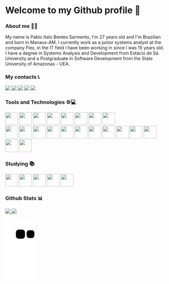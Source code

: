 # Welcome to my Github profile 👋

### About me 🧑‍💻

My name is Pablo Italo Bentes Sarmento, I'm 27 years old and I'm Brazilian and born in Manaus-AM. I currently work as a junior systems analyst at the company Flex, in the IT field I have been working in since I was 15 years old.
I have a degree in Systems Analysis and Development from Estácio de Sá University and a Postgraduate in Software Development from the State University of Amazonas - UEA.

### My contacts 📞

<div>
  <a href="https://www.linkedin.com/in/seu-usuário-linkedln-aqui" target="_blank"><img loading="lazy" src="https://img.shields.io/badge/-LinkedIn-%230077B5?style=for-the-badge&logo=linkedin&logoColor=white" target="_blank"></a> 
  <a href = "mailto:contato@seu-usuário-aqui"><img loading="lazy" src="https://img.shields.io/badge/Gmail-D14836?style=for-the-badge&logo=gmail&logoColor=white" target="_blank"></a>
  <a href="https://instagram.com/seu-usuário-instagram-aqui" target="_blank"><img loading="lazy" src="https://img.shields.io/badge/-Instagram-%23E4405F?style=for-the-badge&logo=instagram&logoColor=white" target="_blank"></a>
  <a href="https://www.youtube.com/seu-canal-youtube-aqui" target="_blank"><img loading="lazy" src="https://img.shields.io/badge/YouTube-FF0000?style=for-the-badge&logo=youtube&logoColor=white" target="_blank"></a>
  <a href="https://www.twitch.tv/seu-usuário-aqui" target="_blank"><img loading="lazy" src="https://img.shields.io/badge/Twitch-9146FF?style=for-the-badge&logo=twitch&logoColor=white" target="_blank"></a>
</div>

### Tools and Technologies ⚙️💻
<div>
  <img src="https://cdn.jsdelivr.net/gh/devicons/devicon/icons/github/github-original-wordmark.svg" width="40" height="40" />
  <img loading="lazy" src="https://cdn.jsdelivr.net/gh/devicons/devicon/icons/git/git-original.svg" width="40" height="40" />
  <img src="https://cdn.jsdelivr.net/gh/devicons/devicon/icons/gitlab/gitlab-plain-wordmark.svg" width="40" height="40" />
  <img src="https://cdn.jsdelivr.net/gh/devicons/devicon/icons/bootstrap/bootstrap-original-wordmark.svg" width="40" height="40" />
  <img src="https://cdn.jsdelivr.net/gh/devicons/devicon/icons/html5/html5-plain-wordmark.svg" width="40" height="40" />
  <img src="https://cdn.jsdelivr.net/gh/devicons/devicon/icons/css3/css3-plain-wordmark.svg" width="40" height="40" />
  <img src="https://cdn.jsdelivr.net/gh/devicons/devicon/icons/figma/figma-original.svg" width="40" height="40" />
  <img src="https://cdn.jsdelivr.net/gh/devicons/devicon/icons/nuget/nuget-original-wordmark.svg" width="40" height="40" />
  <br/>
  <img src="https://cdn.jsdelivr.net/gh/devicons/devicon/icons/csharp/csharp-original.svg" width="40" height="40" />
  <img src="https://cdn.jsdelivr.net/gh/devicons/devicon/icons/docker/docker-original.svg" width="40" height="40" />
  <img src="https://cdn.jsdelivr.net/gh/devicons/devicon/icons/dot-net/dot-net-original.svg" width="40" height="40" />
  <img src="https://cdn.jsdelivr.net/gh/devicons/devicon/icons/dotnetcore/dotnetcore-original.svg" width="40" height="40" />
  
  <img src="https://cdn.jsdelivr.net/gh/devicons/devicon/icons/javascript/javascript-original.svg" width="40" height="40" />
  <img src="https://cdn.jsdelivr.net/gh/devicons/devicon/icons/jquery/jquery-original.svg" width="40" height="40" />
  <img src="https://cdn.jsdelivr.net/gh/devicons/devicon/icons/mysql/mysql-original.svg" width="40" height="40" />
  
  <img src="https://cdn.jsdelivr.net/gh/devicons/devicon/icons/oracle/oracle-original.svg" width="40" height="40" />
  <img src="https://cdn.jsdelivr.net/gh/devicons/devicon/icons/sqlite/sqlite-original.svg" width="40" height="40" />
  <img src="https://cdn.jsdelivr.net/gh/devicons/devicon/icons/visualstudio/visualstudio-plain.svg" width="40" height="40" />
  <img src="https://cdn.jsdelivr.net/gh/devicons/devicon/icons/vscode/vscode-original.svg" width="40" height="40" />
  <img src="https://cdn.jsdelivr.net/gh/devicons/devicon/icons/anaconda/anaconda-original.svg" width="40" height="40" />
  <img src="https://cdn.jsdelivr.net/gh/devicons/devicon/icons/microsoftsqlserver/microsoftsqlserver-plain-wordmark.svg" width="40" height="40" />
<div>

### Studying 📚
<img src="https://cdn.jsdelivr.net/gh/devicons/devicon/icons/nodejs/nodejs-original.svg" width="40" height="40" />
<img src="https://cdn.jsdelivr.net/gh/devicons/devicon/icons/npm/npm-original-wordmark.svg" width="40" height="40" />
<img src="https://cdn.jsdelivr.net/gh/devicons/devicon/icons/pandas/pandas-original.svg" width="40" height="40" />
<img src="https://cdn.jsdelivr.net/gh/devicons/devicon/icons/python/python-original.svg" width="40" height="40" />
<img src="https://cdn.jsdelivr.net/gh/devicons/devicon/icons/typescript/typescript-original.svg" width="40" height="40" />

### Github Stats 📊
<div>
  <a href="https://github.com/PabloItalo13">
  <img loading="lazy" height="180em" src="https://github-readme-stats.vercel.app/api/top-langs/?PabloItalo13&layout=compact&langs_count=7&theme=dracula"/>
  <img loading="lazy" height="180em" src="https://github-readme-stats.vercel.app/api?PabloItalo13&show_icons=true&theme=dracula&include_all_commits=true&count_private=true"/>
</div>

![Snake animation](https://github.com/PabloItalo13/PabloItalo13/blob/output/github-contribution-grid-snake.svg)

